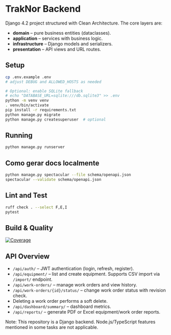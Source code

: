 # TrakNor Backend

Django 4.2 project structured with Clean Architecture. The core layers are:

- **domain** – pure business entities (dataclasses).
- **application** – services with business logic.
- **infrastructure** – Django models and serializers.
- **presentation** – API views and URL routes.

## Setup

```bash
cp .env.example .env
# adjust DEBUG and ALLOWED_HOSTS as needed

# Optional: enable SQLite fallback
# echo "DATABASE_URL=sqlite:///db.sqlite3" >> .env
python -m venv venv
. venv/bin/activate
pip install -r requirements.txt
python manage.py migrate
python manage.py createsuperuser  # optional
```

## Running

```bash
python manage.py runserver
```

## Como gerar docs localmente

```bash
python manage.py spectacular --file schema/openapi.json
spectacular --validate schema/openapi.json
```

## Lint and Test

```bash
ruff check . --select F,E,I
pytest
```

## Build & Quality

[![Coverage](https://img.shields.io/codecov/c/github/ClimaTrak/TrakNor-Backend?label=coverage)](https://codecov.io/gh/ClimaTrak/TrakNor-Backend)

## API Overview

- `/api/auth/` – JWT authentication (login, refresh, register).
- `/api/equipment/` – list and create equipment. Supports CSV import via `/import/` endpoint.
- `/api/work-orders/` – manage work orders and view history.
- `/api/work-orders/{id}/status/` – change work order status with revision check.
- Deleting a work order performs a soft delete.
- `/api/dashboard/summary/` – dashboard metrics.
- `/api/reports/` – generate PDF or Excel equipment/work order reports.

Note: This repository is a Django backend. Node.js/TypeScript features mentioned in some tasks are not applicable.
